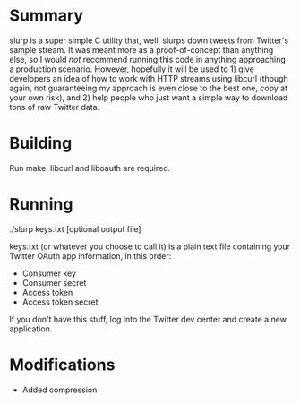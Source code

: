 Summary
=======

slurp is a super simple C utility that, well, slurps down tweets from Twitter's sample stream. It was meant more as a proof-of-concept than anything else, so I would *not* recommend running this code in anything approaching a production scenario. However, hopefully it will be used to 1) give developers an idea of how to work with HTTP streams using libcurl (though again, not guaranteeing my approach is even close to the best one, copy at your own risk), and 2) help people who just want a simple way to download tons of raw Twitter data.

Building
========

Run make. libcurl and liboauth are required.

Running
=======

./slurp keys.txt [optional output file]

keys.txt (or whatever you choose to call it) is a plain text file containing your Twitter OAuth app information, in this order:
* Consumer key
* Consumer secret
* Access token
* Access token secret

If you don't have this stuff, log into the Twitter dev center and create a new application.

Modifications 
=============
* Added compression

